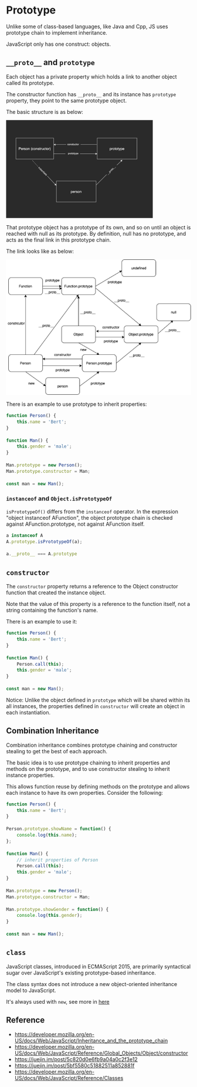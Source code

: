 # Prototype

Unlike some of class-based languages, like Java and Cpp, JS uses prototype chain to implement inheritance.

JavaScript only has one construct: objects.

## `__proto__` and `prototype`

Each object has a private property which holds a link to another object called its prototype.

The constructor function has `__proto__` and its instance has `prototype` property, they point to the same prototype object.

The basic structure is as below:

<img src="../assets/base_prototype.png" width="400"/>

That prototype object has a prototype of its own, and so on until an object is reached with null as its prototype. By definition, null has no prototype, and acts as the final link in this prototype chain.

The link looks like as below:

<img src="../assets/prototype_chain.png" />

There is an example to use prototype to inherit properties:

```ts
function Person() {
    this.name = 'Bert';
}

function Man() {
    this.gender = 'male';
}

Man.prototype = new Person();
Man.prototype.constructor = Man;

const man = new Man();
```

### `instanceof` and `Object.isPrototypeOf`

`isPrototypeOf()` differs from the `instanceof` operator. In the expression "object instanceof AFunction", the object prototype chain is checked against AFunction.prototype, not against AFunction itself.

```ts
a instanceof A
A.prototype.isPrototypeOf(a);

a.__proto__ === A.prototype
```

## `constructor`

The `constructor` property returns a reference to the Object constructor function that created the instance object.

Note that the value of this property is a reference to the function itself, not a string containing the function's name.

There is an example to use it:

```ts
function Person() {
    this.name = 'Bert';
}

function Man() {
    Person.call(this);
    this.gender = 'male';
}

const man = new Man();
```

Notice: Unlike the object defined in `prototype` which will be shared within its all instances, the properties defined in `constructor` will create an object in each instantiation.

## Combination Inheritance

Combination inheritance combines prototype chaining and constructor stealing to get the best of each approach.

The basic idea is to use prototype chaining to inherit properties and methods on the prototype, and to use constructor stealing to inherit instance properties.

This allows function reuse by defining methods on the prototype and allows each instance to have its own properties. Consider the following:

```ts
function Person() {
    this.name = 'Bert';
}

Person.prototype.showName = function() {
    console.log(this.name);
};

function Man() {
    // inherit properties of Person
    Person.call(this);
    this.gender = 'male';
}

Man.prototype = new Person();
Man.prototype.constructor = Man;

Man.prototype.showGender = function() {
    console.log(this.gender);
}

const man = new Man();
```

## `class`

JavaScript classes, introduced in ECMAScript 2015, are primarily syntactical sugar over JavaScript's existing prototype-based inheritance.

The class syntax does not introduce a new object-oriented inheritance model to JavaScript.

It's always used with `new`, see more in [here](/js/this.md)

## Reference

- <https://developer.mozilla.org/en-US/docs/Web/JavaScript/Inheritance_and_the_prototype_chain>
- <https://developer.mozilla.org/en-US/docs/Web/JavaScript/Reference/Global_Objects/Object/constructor>
- <https://juejin.im/post/5c820d0e6fb9a04a0c2f3e12>
- <https://juejin.im/post/5bf5580c51882511a852881f>
- <https://developer.mozilla.org/en-US/docs/Web/JavaScript/Reference/Classes>

